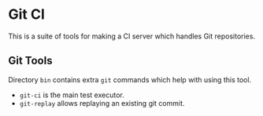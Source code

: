 Git CI
======

This is a suite of tools for making a CI server which handles Git repositories.

Git Tools
---------

Directory `bin` contains extra `git` commands which help with using this tool.

-   `git-ci` is the main test executor.
-   `git-replay` allows replaying an existing git commit.

